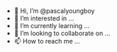 - 👋 Hi, I’m @pascalyoungboy
- 👀 I’m interested in ...
- 🌱 I’m currently learning ...
- 💞️ I’m looking to collaborate on ...
- 📫 How to reach me ...

<!---
pascalyoungboy/pascalyoungboy is a ✨ special ✨ repository because its `README.md` (this file) appears on your GitHub profile.
You can click the Preview link to take a look at your changes.
--->
